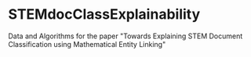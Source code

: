 # STEMdocClassExplainability
Data and Algorithms for the paper "Towards Explaining STEM Document Classification using Mathematical Entity Linking"
